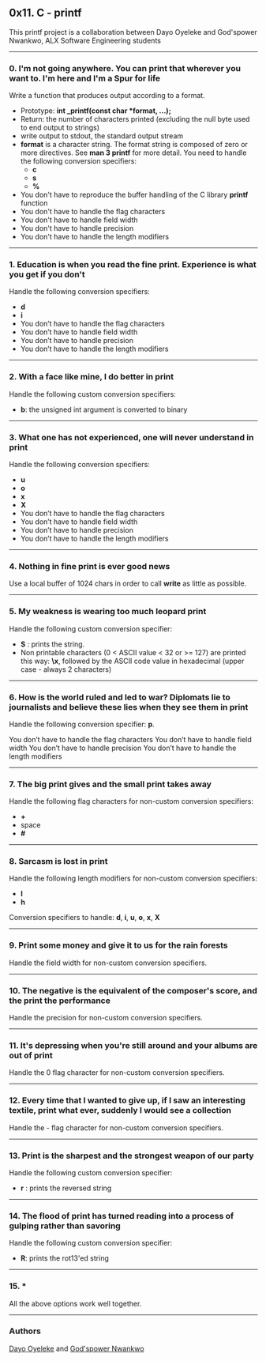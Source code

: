 ## 0x11. C - printf

This printf project is a collaboration between Dayo Oyeleke and God'spower Nwankwo, ALX Software Engineering students
&nbsp;
&nbsp;  

----------

### 0. I'm not going anywhere. You can print that wherever you want to. I'm here and I'm a Spur for life

Write a function that produces output according to a format.

- Prototype: **int _printf(const char \*format, ...);**
- Return: the number of characters printed (excluding the null byte used to end output to strings)
- write output to stdout, the standard output stream
- **format** is a character string. The format string is composed of zero or more directives. See **man 3 printf** for more detail. You need to handle the following conversion specifiers:
	- **c**
	- **s**
	- **%**
- You don't have to reproduce the buffer handling of the C library **printf** function
- You don't have to handle the flag characters
- You don't have to handle field width
- You don't have to handle precision
- You don't have to handle the length modifiers

----------

### 1. Education is when you read the fine print. Experience is what you get if you don't

Handle the following conversion specifiers:

- **d**
- **i**
- You don’t have to handle the flag characters
- You don’t have to handle field width
- You don’t have to handle precision
- You don’t have to handle the length modifiers

----------

### 2. With a face like mine, I do better in print

Handle the following custom conversion specifiers:

- **b**: the unsigned int argument is converted to binary

----------

### 3. What one has not experienced, one will never understand in print

Handle the following conversion specifiers:

- **u**
- **o**
- **x**
- **X**
- You don’t have to handle the flag characters
- You don’t have to handle field width
- You don’t have to handle precision
- You don’t have to handle the length modifiers

----------

### 4. Nothing in fine print is ever good news

Use a local buffer of 1024 chars in order to call **write** as little as possible.

----------

### 5. My weakness is wearing too much leopard print

Handle the following custom conversion specifier:

- **S** : prints the string.
- Non printable characters (0 < ASCII value < 32 or >= 127) are printed this way: **\x**, followed by the ASCII code value in hexadecimal (upper case - always 2 characters)

----------

### 6. How is the world ruled and led to war? Diplomats lie to journalists and believe these lies when they see them in print

Handle the following conversion specifier: **p**.

You don’t have to handle the flag characters
You don’t have to handle field width
You don’t have to handle precision
You don’t have to handle the length modifiers

----------

### 7. The big print gives and the small print takes away

Handle the following flag characters for non-custom conversion specifiers:

- **+**
- space
- **#**

----------

### 8. Sarcasm is lost in print

Handle the following length modifiers for non-custom conversion specifiers:

- **l**
- **h**

Conversion specifiers to handle: **d**, **i**, **u**, **o**, **x**, **X**

----------

### 9. Print some money and give it to us for the rain forests

Handle the field width for non-custom conversion specifiers.

----------

### 10. The negative is the equivalent of the composer's score, and the print the performance

Handle the precision for non-custom conversion specifiers.

----------

### 11. It's depressing when you're still around and your albums are out of print

Handle the 0 flag character for non-custom conversion specifiers.

----------

### 12. Every time that I wanted to give up, if I saw an interesting textile, print what ever, suddenly I would see a collection

Handle the - flag character for non-custom conversion specifiers.

----------

### 13. Print is the sharpest and the strongest weapon of our party

Handle the following custom conversion specifier:
- **r** : prints the reversed string

----------

### 14. The flood of print has turned reading into a process of gulping rather than savoring

Handle the following custom conversion specifier:

- **R**: prints the rot13'ed string

----------

### 15. *

All the above options work well together.

----------

### Authors

[Dayo Oyeleke](https://github.com/deewondev) and [God'spower Nwankwo](https://github.com/GODSPE1)

